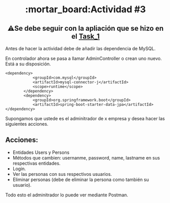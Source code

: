 <h1 align="center"> :mortar_board:Actividad #3</h1>

<h2 align="center"> ⚠️Se debe seguir con la apliación que se hizo en el <a href="https://github.com/JuanJooose/Java_Course/blob/main/Tasks/Task_1.md">Task_1</a> </h2>

Antes de hacer la actividad debe de añadir las dependencia de MySQL.

En controlador ahora se pasa a llamar AdminController o crean uno nuevo. Está a su disposición.

```xml,
<dependency>
			<groupId>com.mysql</groupId>
			<artifactId>mysql-connector-j</artifactId>
			<scope>runtime</scope>
		</dependency>
		<dependency>
			<groupId>org.springframework.boot</groupId>
			<artifactId>spring-boot-starter-data-jpa</artifactId>
</dependency>

```

Supongamos que ustede es el adminitrador de x empresa y desea hacer las siguientes acciones.

## Acciones:

* Entidades Users y Persons
* Métodos que cambien: usernanme, password, name, lastname en sus respectivas entidades. 
* Login.
* Ver las personas con sus respectivos usuarios.
* Eliminar personas (debe de eliminar la persona como también su usuario).

Todo esto el adminitrador lo puede ver mediante Postman.

